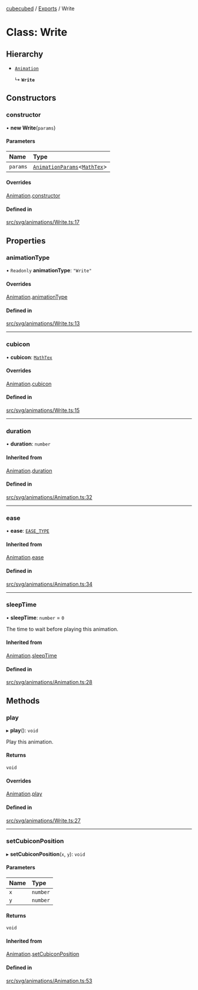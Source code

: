 [cubecubed](/reference/README.md) / [Exports](/reference/modules.md) / Write

# Class: Write

## Hierarchy

- [`Animation`](/reference/classes/Animation.md)

  ↳ **`Write`**

## Constructors

### constructor

• **new Write**(`params`)

#### Parameters

| Name | Type |
| :------ | :------ |
| `params` | [`AnimationParams`](/reference/interfaces/AnimationParams.md)<[`MathTex`](/reference/classes/MathTex.md)\> |

#### Overrides

[Animation](/reference/classes/Animation.md).[constructor](/reference/classes/Animation.md#constructor)

#### Defined in

[src/svg/animations/Write.ts:17](https://github.com/imaphatduc/cubecubed/blob/cb0c39f/src/svg/animations/Write.ts#L17)

## Properties

### animationType

• `Readonly` **animationType**: ``"Write"``

#### Overrides

[Animation](/reference/classes/Animation.md).[animationType](/reference/classes/Animation.md#animationtype)

#### Defined in

[src/svg/animations/Write.ts:13](https://github.com/imaphatduc/cubecubed/blob/cb0c39f/src/svg/animations/Write.ts#L13)

___

### cubicon

• **cubicon**: [`MathTex`](/reference/classes/MathTex.md)

#### Overrides

[Animation](/reference/classes/Animation.md).[cubicon](/reference/classes/Animation.md#cubicon)

#### Defined in

[src/svg/animations/Write.ts:15](https://github.com/imaphatduc/cubecubed/blob/cb0c39f/src/svg/animations/Write.ts#L15)

___

### duration

• **duration**: `number`

#### Inherited from

[Animation](/reference/classes/Animation.md).[duration](/reference/classes/Animation.md#duration)

#### Defined in

[src/svg/animations/Animation.ts:32](https://github.com/imaphatduc/cubecubed/blob/cb0c39f/src/svg/animations/Animation.ts#L32)

___

### ease

• **ease**: [`EASE_TYPE`](/reference/types/EASE_TYPE.md)

#### Inherited from

[Animation](/reference/classes/Animation.md).[ease](/reference/classes/Animation.md#ease)

#### Defined in

[src/svg/animations/Animation.ts:34](https://github.com/imaphatduc/cubecubed/blob/cb0c39f/src/svg/animations/Animation.ts#L34)

___

### sleepTime

• **sleepTime**: `number` = `0`

The time to wait before playing this animation.

#### Inherited from

[Animation](/reference/classes/Animation.md).[sleepTime](/reference/classes/Animation.md#sleeptime)

#### Defined in

[src/svg/animations/Animation.ts:28](https://github.com/imaphatduc/cubecubed/blob/cb0c39f/src/svg/animations/Animation.ts#L28)

## Methods

### play

▸ **play**(): `void`

Play this animation.

#### Returns

`void`

#### Overrides

[Animation](/reference/classes/Animation.md).[play](/reference/classes/Animation.md#play)

#### Defined in

[src/svg/animations/Write.ts:27](https://github.com/imaphatduc/cubecubed/blob/cb0c39f/src/svg/animations/Write.ts#L27)

___

### setCubiconPosition

▸ **setCubiconPosition**(`x`, `y`): `void`

#### Parameters

| Name | Type |
| :------ | :------ |
| `x` | `number` |
| `y` | `number` |

#### Returns

`void`

#### Inherited from

[Animation](/reference/classes/Animation.md).[setCubiconPosition](/reference/classes/Animation.md#setcubiconposition)

#### Defined in

[src/svg/animations/Animation.ts:53](https://github.com/imaphatduc/cubecubed/blob/cb0c39f/src/svg/animations/Animation.ts#L53)
